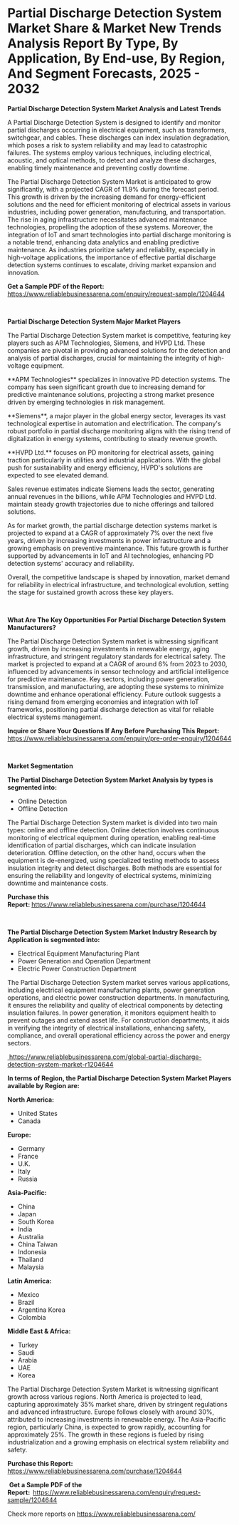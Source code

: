 <p><h1>Partial Discharge Detection System Market Share & Market New Trends Analysis Report By Type, By Application, By End-use, By Region, And Segment Forecasts, 2025 - 2032</h1></p><p><strong>Partial Discharge Detection System Market Analysis and Latest Trends</strong></p>
<p><p>A Partial Discharge Detection System is designed to identify and monitor partial discharges occurring in electrical equipment, such as transformers, switchgear, and cables. These discharges can index insulation degradation, which poses a risk to system reliability and may lead to catastrophic failures. The systems employ various techniques, including electrical, acoustic, and optical methods, to detect and analyze these discharges, enabling timely maintenance and preventing costly downtime.</p><p>The Partial Discharge Detection System Market is anticipated to grow significantly, with a projected CAGR of 11.9% during the forecast period. This growth is driven by the increasing demand for energy-efficient solutions and the need for efficient monitoring of electrical assets in various industries, including power generation, manufacturing, and transportation. The rise in aging infrastructure necessitates advanced maintenance technologies, propelling the adoption of these systems. Moreover, the integration of IoT and smart technologies into partial discharge monitoring is a notable trend, enhancing data analytics and enabling predictive maintenance. As industries prioritize safety and reliability, especially in high-voltage applications, the importance of effective partial discharge detection systems continues to escalate, driving market expansion and innovation.</p></p>
<p><strong>Get a Sample PDF of the Report:&nbsp;</strong> <a href="https://www.reliablebusinessarena.com/enquiry/request-sample/1204644?utm_campaign=3138&utm_medium=2&utm_source=Github&utm_content=ia&utm_term=26032025&utm_id=partial-discharge-detection-system">https://www.reliablebusinessarena.com/enquiry/request-sample/1204644</a></p>
<p>&nbsp;</p>
<p><strong>Partial Discharge Detection System Major Market Players</strong></p>
<p><p>The Partial Discharge Detection System market is competitive, featuring key players such as APM Technologies, Siemens, and HVPD Ltd. These companies are pivotal in providing advanced solutions for the detection and analysis of partial discharges, crucial for maintaining the integrity of high-voltage equipment.</p><p>**APM Technologies** specializes in innovative PD detection systems. The company has seen significant growth due to increasing demand for predictive maintenance solutions, projecting a strong market presence driven by emerging technologies in risk management.</p><p>**Siemens**, a major player in the global energy sector, leverages its vast technological expertise in automation and electrification. The company's robust portfolio in partial discharge monitoring aligns with the rising trend of digitalization in energy systems, contributing to steady revenue growth.</p><p>**HVPD Ltd.** focuses on PD monitoring for electrical assets, gaining traction particularly in utilities and industrial applications. With the global push for sustainability and energy efficiency, HVPD's solutions are expected to see elevated demand.</p><p>Sales revenue estimates indicate Siemens leads the sector, generating annual revenues in the billions, while APM Technologies and HVPD Ltd. maintain steady growth trajectories due to niche offerings and tailored solutions.</p><p>As for market growth, the partial discharge detection systems market is projected to expand at a CAGR of approximately 7% over the next five years, driven by increasing investments in power infrastructure and a growing emphasis on preventive maintenance. This future growth is further supported by advancements in IoT and AI technologies, enhancing PD detection systems' accuracy and reliability.</p><p>Overall, the competitive landscape is shaped by innovation, market demand for reliability in electrical infrastructure, and technological evolution, setting the stage for sustained growth across these key players.</p></p>
<p>&nbsp;</p>
<p><strong>What Are The Key Opportunities For Partial Discharge Detection System Manufacturers?</strong></p>
<p><p>The Partial Discharge Detection System market is witnessing significant growth, driven by increasing investments in renewable energy, aging infrastructure, and stringent regulatory standards for electrical safety. The market is projected to expand at a CAGR of around 6% from 2023 to 2030, influenced by advancements in sensor technology and artificial intelligence for predictive maintenance. Key sectors, including power generation, transmission, and manufacturing, are adopting these systems to minimize downtime and enhance operational efficiency. Future outlook suggests a rising demand from emerging economies and integration with IoT frameworks, positioning partial discharge detection as vital for reliable electrical systems management.</p></p>
<p><strong>Inquire or Share Your Questions If Any Before Purchasing This Report:</strong> <a href="https://www.reliablebusinessarena.com/enquiry/pre-order-enquiry/1204644?utm_campaign=3138&utm_medium=2&utm_source=Github&utm_content=ia&utm_term=26032025&utm_id=partial-discharge-detection-system">https://www.reliablebusinessarena.com/enquiry/pre-order-enquiry/1204644</a></p>
<p>&nbsp;</p>
<p><strong>Market Segmentation</strong></p>
<p><strong>The Partial Discharge Detection System Market Analysis by types is segmented into:</strong></p>
<p><ul><li>Online Detection</li><li>Offline Detection</li></ul></p>
<p><p>The Partial Discharge Detection System market is divided into two main types: online and offline detection. Online detection involves continuous monitoring of electrical equipment during operation, enabling real-time identification of partial discharges, which can indicate insulation deterioration. Offline detection, on the other hand, occurs when the equipment is de-energized, using specialized testing methods to assess insulation integrity and detect discharges. Both methods are essential for ensuring the reliability and longevity of electrical systems, minimizing downtime and maintenance costs.</p></p>
<p><strong>Purchase this Report:&nbsp;</strong><a href="https://www.reliablebusinessarena.com/purchase/1204644?utm_campaign=3138&utm_medium=2&utm_source=Github&utm_content=ia&utm_term=26032025&utm_id=partial-discharge-detection-system">https://www.reliablebusinessarena.com/purchase/1204644</a></p>
<p>&nbsp;</p>
<p><strong>The Partial Discharge Detection System Market Industry Research by Application is segmented into:</strong></p>
<p><ul><li>Electrical Equipment Manufacturing Plant</li><li>Power Generation and Operation Department</li><li>Electric Power Construction Department</li></ul></p>
<p><p>The Partial Discharge Detection System market serves various applications, including electrical equipment manufacturing plants, power generation operations, and electric power construction departments. In manufacturing, it ensures the reliability and quality of electrical components by detecting insulation failures. In power generation, it monitors equipment health to prevent outages and extend asset life. For construction departments, it aids in verifying the integrity of electrical installations, enhancing safety, compliance, and overall operational efficiency across the power and energy sectors.</p></p>
<p><a href="https://www.reliablebusinessarena.com/global-partial-discharge-detection-system-market-r1204644?utm_campaign=3138&utm_medium=2&utm_source=Github&utm_content=ia&utm_term=26032025&utm_id=partial-discharge-detection-system">&nbsp;https://www.reliablebusinessarena.com/global-partial-discharge-detection-system-market-r1204644</a></p>
<p><strong>In terms of Region, the Partial Discharge Detection System Market Players available by Region are:</strong></p>
<p>
    <p> <strong> North America: </strong>
        <ul>
            <li>United States</li>
            <li>Canada</li>
        </ul>
        </p> 
    <p> <strong> Europe: </strong>
        <ul>
            <li>Germany</li>
            <li>France</li>
            <li>U.K.</li>
            <li>Italy</li>
            <li>Russia</li>
        </ul>
        </p> 
    <p> <strong> Asia-Pacific: </strong>
        <ul>
            <li>China</li>
            <li>Japan</li>
            <li>South Korea</li>
            <li>India</li>
            <li>Australia</li>
            <li>China Taiwan</li>
            <li>Indonesia</li>
            <li>Thailand</li>
            <li>Malaysia</li>
        </ul>
        </p> 
    <p> <strong> Latin America: </strong>
        <ul>
            <li>Mexico</li>
            <li>Brazil</li>
            <li>Argentina Korea</li>
            <li>Colombia</li>
        </ul>
        </p> 
    <p> <strong> Middle East & Africa: </strong>
        <ul>
            <li>Turkey</li>
            <li>Saudi</li>
            <li>Arabia</li>
            <li>UAE</li>
            <li>Korea</li>
        </ul>
    </p>
    </p>
<p><p>The Partial Discharge Detection System Market is witnessing significant growth across various regions. North America is projected to lead, capturing approximately 35% market share, driven by stringent regulations and advanced infrastructure. Europe follows closely with around 30%, attributed to increasing investments in renewable energy. The Asia-Pacific region, particularly China, is expected to grow rapidly, accounting for approximately 25%. The growth in these regions is fueled by rising industrialization and a growing emphasis on electrical system reliability and safety.</p></p>
<p><strong>Purchase this Report: </strong><a href="https://www.reliablebusinessarena.com/purchase/1204644?utm_campaign=3138&utm_medium=2&utm_source=Github&utm_content=ia&utm_term=26032025&utm_id=partial-discharge-detection-system">https://www.reliablebusinessarena.com/purchase/1204644</a></p>
<p>&nbsp;<strong>Get a Sample PDF of the Report:&nbsp;&nbsp;</strong><a href="https://www.reliablebusinessarena.com/enquiry/request-sample/1204644?utm_campaign=3138&utm_medium=2&utm_source=Github&utm_content=ia&utm_term=26032025&utm_id=partial-discharge-detection-system">https://www.reliablebusinessarena.com/enquiry/request-sample/1204644</a></p>
<p><strong></strong></p>
<p>Check more reports on <a href="https://www.reliablebusinessarena.com/?utm_campaign=3138&utm_medium=2&utm_source=Github&utm_content=ia&utm_term=26032025&utm_id=partial-discharge-detection-system">https://www.reliablebusinessarena.com/</a></p>